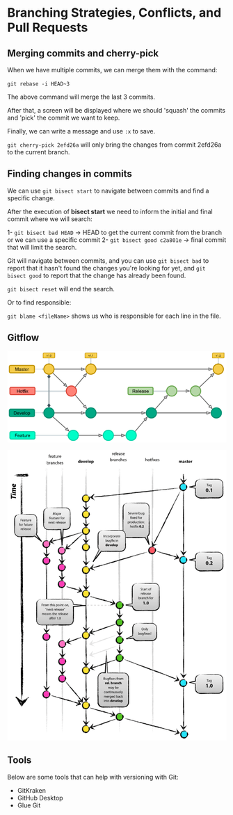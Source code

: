 # Branching Strategies, Conflicts, and Pull Requests

## Merging commits and cherry-pick

When we have multiple commits, we can merge them with the command:

`git rebase -i HEAD~3`

The above command will merge the last 3 commits.

After that, a screen will be displayed where we should 'squash' the commits and 'pick' the commit we want to keep.

Finally, we can write a message and use `:x` to save.

`git cherry-pick 2efd26a` will only bring the changes from commit 2efd26a to the current branch.

## Finding changes in commits

We can use `git bisect start` to navigate between commits and find a specific change.

After the execution of **bisect start** we need to inform the initial and final commit where we will search:

1- `git bisect bad HEAD` -> HEAD to get the current commit from the branch or we can use a specific commit
2- `git bisect good c2a801e` -> final commit that will limit the search.

Git will navigate between commits, and you can use `git bisect bad` to report that it hasn't found the changes you're looking for yet, and `git bisect good` to report that the change has already been found.

`git bisect reset` will end the search.

Or to find responsible:

`git blame <fileName>` shows us who is responsible for each line in the file.

## Gitflow

![Gitflow example](./resources/git-flow-example_1.png)

![Gitflow example](./resources/git-flow-example_2.png)

## Tools

Below are some tools that can help with versioning with Git:

- GitKraken
- GitHub Desktop
- Glue Git
